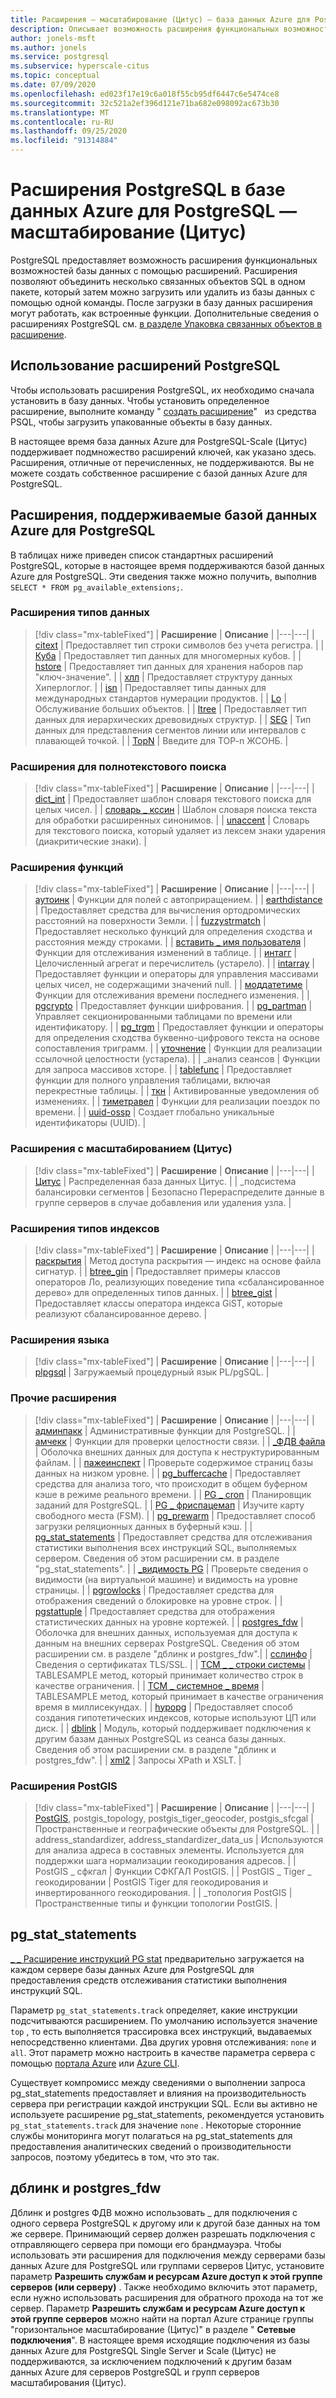 ```yaml
---
title: Расширения — масштабирование (Цитус) — база данных Azure для PostgreSQL
description: Описывает возможность расширения функциональных возможностей базы данных с помощью расширений в базе данных Azure для PostgreSQL-Scale (Цитус).
author: jonels-msft
ms.author: jonels
ms.service: postgresql
ms.subservice: hyperscale-citus
ms.topic: conceptual
ms.date: 07/09/2020
ms.openlocfilehash: ed023f17e19c6a018f55cb95df6447c6e5474ce8
ms.sourcegitcommit: 32c521a2ef396d121e71ba682e098092ac673b30
ms.translationtype: MT
ms.contentlocale: ru-RU
ms.lasthandoff: 09/25/2020
ms.locfileid: "91314884"
---
```

# <a name="postgresql-extensions-in-azure-database-for-postgresql--hyperscale-citus"></a>Расширения PostgreSQL в базе данных Azure для PostgreSQL — масштабирование (Цитус)

PostgreSQL предоставляет возможность расширения функциональных возможностей базы данных с помощью расширений. Расширения позволяют объединить несколько связанных объектов SQL в одном пакете, который затем можно загрузить или удалить из базы данных с помощью одной команды. После загрузки в базу данных расширения могут работать, как встроенные функции. Дополнительные сведения о расширениях PostgreSQL см. [в разделе Упаковка связанных объектов в расширение](https://www.postgresql.org/docs/current/static/extend-extensions.html).

## <a name="use-postgresql-extensions"></a>Использование расширений PostgreSQL

Чтобы использовать расширения PostgreSQL, их необходимо сначала установить в базу данных. Чтобы установить определенное расширение, выполните команду " [создать расширение](https://www.postgresql.org/docs/current/static/sql-createextension.html)"   из средства PSQL, чтобы загрузить упакованные объекты в базу данных.

В настоящее время база данных Azure для PostgreSQL-Scale (Цитус) поддерживает подмножество расширений ключей, как указано здесь. Расширения, отличные от перечисленных, не поддерживаются. Вы не можете создать собственное расширение с базой данных Azure для PostgreSQL.

## <a name="extensions-supported-by-azure-database-for-postgresql"></a>Расширения, поддерживаемые базой данных Azure для PostgreSQL

В таблицах ниже приведен список стандартных расширений PostgreSQL, которые в настоящее время поддерживаются базой данных Azure для PostgreSQL. Эти сведения также можно получить, выполнив `SELECT * FROM pg_available_extensions;`.

### <a name="data-types-extensions"></a>Расширения типов данных

> [!div class="mx-tableFixed"]
> | **Расширение** | **Описание** |
> |---|---|
> | [citext](https://www.postgresql.org/docs/current/static/citext.html) | Предоставляет тип строки символов без учета регистра. |
> | [Куба](https://www.postgresql.org/docs/current/static/cube.html) | Предоставляет тип данных для многомерных кубов. |
> | [hstore](https://www.postgresql.org/docs/current/static/hstore.html) | Предоставляет тип данных для хранения наборов пар "ключ-значение". |
> | [хлл](https://github.com/citusdata/postgresql-hll) | Предоставляет структуру данных Хиперлоглог. |
> | [isn](https://www.postgresql.org/docs/current/static/isn.html) | Предоставляет типы данных для международных стандартов нумерации продуктов. |
> | [Lo](https://www.postgresql.org/docs/current/lo.html) | Обслуживание больших объектов. |
> | [ltree](https://www.postgresql.org/docs/current/static/ltree.html) | Предоставляет тип данных для иерархических древовидных структур. |
> | [SEG](https://www.postgresql.org/docs/current/seg.html) | Тип данных для представления сегментов линии или интервалов с плавающей точкой. |
> | [TopN](https://github.com/citusdata/postgresql-topn/) | Введите для TOP-n ЖСОНБ. |

### <a name="full-text-search-extensions"></a>Расширения для полнотекстового поиска

> [!div class="mx-tableFixed"]
> | **Расширение** | **Описание** |
> |---|---|
> | [dict\_int](https://www.postgresql.org/docs/current/static/dict-int.html) | Предоставляет шаблон словаря текстового поиска для целых чисел. |
> | [словарь \_ кссин](https://www.postgresql.org/docs/current/dict-xsyn.html) | Шаблон словаря поиска текста для обработки расширенных синонимов. |
> | [unaccent](https://www.postgresql.org/docs/current/static/unaccent.html) | Словарь для текстового поиска, который удаляет из лексем знаки ударения (диакритические знаки). |

### <a name="functions-extensions"></a>Расширения функций

> [!div class="mx-tableFixed"]
> | **Расширение** | **Описание** |
> |---|---|
> | [аутоинк](https://www.postgresql.org/docs/current/contrib-spi.html#id-1.11.7.45.7) | Функции для полей с автоприращением. |
> | [earthdistance](https://www.postgresql.org/docs/current/static/earthdistance.html) | Предоставляет средства для вычисления ортодромических расстояний на поверхности Земли. |
> | [fuzzystrmatch](https://www.postgresql.org/docs/current/static/fuzzystrmatch.html) | Предоставляет несколько функций для определения сходства и расстояния между строками. |
> | [вставить \_ имя пользователя](https://www.postgresql.org/docs/current/contrib-spi.html#id-1.11.7.45.8) | Функции для отслеживания изменений в таблице. |
> | [интагг](https://www.postgresql.org/docs/current/intagg.html) | Целочисленный агрегат и перечислитель (устарело). |
> | [intarray](https://www.postgresql.org/docs/current/static/intarray.html) | Предоставляет функции и операторы для управления массивами целых чисел, не содержащими значений null. |
> | [моддатетиме](https://www.postgresql.org/docs/current/contrib-spi.html#id-1.11.7.45.9) | Функции для отслеживания времени последнего изменения. |
> | [pgcrypto](https://www.postgresql.org/docs/current/static/pgcrypto.html) | Предоставляет функции шифрования. |
> | [pg\_partman](https://pgxn.org/dist/pg_partman/doc/pg_partman.html) | Управляет секционированными таблицами по времени или идентификатору. |
> | [pg\_trgm](https://www.postgresql.org/docs/current/static/pgtrgm.html) | Предоставляет функции и операторы для определения сходства буквенно-цифрового текста на основе сопоставления триграмм. |
> | [уточнение](https://www.postgresql.org/docs/current/contrib-spi.html#id-1.11.7.45.5) | Функции для реализации ссылочной целостности (устарела). |
> | \_анализ сеансов | Функции для запроса массивов хсторе. |
> | [tablefunc](https://www.postgresql.org/docs/current/static/tablefunc.html) | Предоставляет функции для полного управления таблицами, включая перекрестные таблицы. |
> | [ткн](https://www.postgresql.org/docs/current/tcn.html) | Активированные уведомления об изменениях. |
> | [тиметравел](https://www.postgresql.org/docs/current/contrib-spi.html#id-1.11.7.45.6) | Функции для реализации поездок по времени. |
> | [uuid-ossp](https://www.postgresql.org/docs/current/static/uuid-ossp.html) | Создает глобально уникальные идентификаторы (UUID). |

### <a name="hyperscale-citus-extensions"></a>Расширения с масштабированием (Цитус)

> [!div class="mx-tableFixed"]
> | **Расширение** | **Описание** |
> |---|---|
> | [Цитус](https://github.com/citusdata/citus) | Распределенная база данных Цитус. |
> | \_подсистема балансировки сегментов | Безопасно Перераспределите данные в группе серверов в случае добавления или удаления узла. |

### <a name="index-types-extensions"></a>Расширения типов индексов

> [!div class="mx-tableFixed"]
> | **Расширение** | **Описание** |
> |---|---|
> | [раскрытия](https://www.postgresql.org/docs/current/bloom.html) | Метод доступа раскрытия — индекс на основе файла сигнатур. |
> | [btree\_gin](https://www.postgresql.org/docs/current/static/btree-gin.html) | Предоставляет примеры классов операторов Ло, реализующих поведение типа «сбалансированное дерево» для определенных типов данных. |
> | [btree\_gist](https://www.postgresql.org/docs/current/static/btree-gist.html) | Предоставляет классы оператора индекса GiST, которые реализуют сбалансированное дерево. |

### <a name="language-extensions"></a>Расширения языка

> [!div class="mx-tableFixed"]
> | **Расширение** | **Описание** |
> |---|---|
> | [plpgsql](https://www.postgresql.org/docs/current/static/plpgsql.html) | Загружаемый процедурный язык PL/pgSQL. |

### <a name="miscellaneous-extensions"></a>Прочие расширения

> [!div class="mx-tableFixed"]
> | **Расширение** | **Описание** |
> |---|---|
> | [админпакк](https://www.postgresql.org/docs/current/adminpack.html) | Административные функции для PostgreSQL. |
> | [амчекк](https://www.postgresql.org/docs/current/amcheck.html) | Функции для проверки целостности связи. |
> | [\_ФДВ файла](https://www.postgresql.org/docs/current/file-fdw.html) | Оболочка внешних данных для доступа к неструктурированным файлам. |
> | [пажеинспект](https://www.postgresql.org/docs/current/pageinspect.html) | Проверьте содержимое страниц базы данных на низком уровне. |
> | [pg\_buffercache](https://www.postgresql.org/docs/current/static/pgbuffercache.html) | Предоставляет средства для анализа того, что происходит в общем буферном кэше в режиме реального времени. |
> | [PG \_ cron](https://github.com/citusdata/pg_cron) | Планировщик заданий для PostgreSQL. |
> | [PG \_ фриспацемап](https://www.postgresql.org/docs/current/pgfreespacemap.html) | Изучите карту свободного места (FSM). |
> | [pg\_prewarm](https://www.postgresql.org/docs/current/static/pgprewarm.html) | Предоставляет способ загрузки реляционных данных в буферный кэш. |
> | [pg\_stat\_statements](https://www.postgresql.org/docs/current/static/pgstatstatements.html) | Предоставляет средства для отслеживания статистики выполнения всех инструкций SQL, выполняемых сервером. Сведения об этом расширении см. в разделе "pg_stat_statements". |
> | [\_видимость PG](https://www.postgresql.org/docs/current/pgvisibility.html) | Проверьте сведения о видимости (на виртуальной машине) и видимость на уровне страницы. |
> | [pgrowlocks](https://www.postgresql.org/docs/current/static/pgrowlocks.html) | Предоставляет средства для отображения сведений о блокировке на уровне строк. |
> | [pgstattuple](https://www.postgresql.org/docs/current/static/pgstattuple.html) | Предоставляет средства для отображения статистических данных на уровне кортежей. |
> | [postgres\_fdw](https://www.postgresql.org/docs/current/static/postgres-fdw.html) | Оболочка для внешних данных, используемая для доступа к данным на внешних серверах PostgreSQL. Сведения об этом расширении см. в разделе "дблинк и postgres_fdw".|
> | [сслинфо](https://www.postgresql.org/docs/current/sslinfo.html) | Сведения о сертификатах TLS/SSL. |
> | [ТСМ \_ \_ строки системы](https://www.postgresql.org/docs/current/tsm-system-rows.html) | TABLESAMPLE метод, который принимает количество строк в качестве ограничения. |
> | [ТСМ \_ системное \_ время](https://www.postgresql.org/docs/current/tsm-system-time.html) | TABLESAMPLE метод, который принимает в качестве ограничения время в миллисекундах. |
> | [hypopg](https://hypopg.readthedocs.io/en/latest/) | Предоставляет способ создания гипотетических индексов, которые используют ЦП или диск. |
> | [dblink](https://www.postgresql.org/docs/current/dblink.html) | Модуль, который поддерживает подключения к другим базам данных PostgreSQL из сеанса базы данных. Сведения об этом расширении см. в разделе "дблинк и postgres_fdw". |
> | [xml2](https://www.postgresql.org/docs/current/xml2.html) | Запросы XPath и XSLT. |


### <a name="postgis-extensions"></a>Расширения PostGIS

> [!div class="mx-tableFixed"]
> | **Расширение** | **Описание** |
> |---|---|
> | [PostGIS](https://www.postgis.net/), postgis\_topology, postgis\_tiger\_geocoder, postgis\_sfcgal | Пространственные и географические объекты для PostgreSQL. |
> | address\_standardizer, address\_standardizer\_data\_us | Используются для анализа адреса в составных элементы. Используется для поддержки шага нормализации геокодирования адресов. |
> | PostGIS \_ сфкгал | Функции СФКГАЛ PostGIS. |
> | PostGIS \_ Tiger \_ геокодировании | PostGIS Tiger для геокодирования и инвертированного геокодирования. |
> | \_топология PostGIS | Пространственные типы и функции топологии PostGIS. |


## <a name="pg_stat_statements"></a>pg_stat_statements
[ \_ \_ Расширение инструкций PG stat](https://www.postgresql.org/docs/current/pgstatstatements.html) предварительно загружается на каждом сервере базы данных Azure для PostgreSQL для предоставления средств отслеживания статистики выполнения инструкций SQL.

Параметр `pg_stat_statements.track` определяет, какие инструкции подсчитываются расширением. По умолчанию используется значение `top` , то есть выполняется трассировка всех инструкций, выдаваемых непосредственно клиентами. Два других уровня отслеживания: `none` и `all`. Этот параметр можно настроить в качестве параметра сервера с помощью [портала Azure](https://docs.microsoft.com/azure/postgresql/howto-configure-server-parameters-using-portal) или [Azure CLI](https://docs.microsoft.com/azure/postgresql/howto-configure-server-parameters-using-cli).

Существует компромисс между сведениями о выполнении запроса pg_stat_statements предоставляет и влияния на производительность сервера при регистрации каждой инструкции SQL. Если вы активно не используете расширение pg_stat_statements, рекомендуется установить `pg_stat_statements.track` для значение `none` . Некоторые сторонние службы мониторинга могут полагаться на pg_stat_statements для предоставления аналитических сведений о производительности запросов, поэтому убедитесь в том, что это так.

## <a name="dblink-and-postgres_fdw"></a>дблинк и postgres_fdw

Дблинк и postgres ФДВ можно использовать \_ для подключения с одного сервера PostgreSQL к другому или к другой базе данных на том же сервере.  Принимающий сервер должен разрешать подключения с отправляющего сервера при помощи его брандмауэра.  Чтобы использовать эти расширения для подключения между серверами базы данных Azure для PostgreSQL или группами серверов Цитус, установите параметр **Разрешить службам и ресурсам Azure доступ к этой группе серверов (или серверу)** .  Также необходимо включить этот параметр, если нужно использовать расширения для обратного прохода на тот же сервер.
Параметр **Разрешить службам и ресурсам Azure доступ к этой группе серверов** можно найти на портал Azure странице группы "горизонтальное масштабирование (Цитус)" в разделе " **Сетевые подключения**".  В настоящее время исходящие подключения из базы данных Azure для PostgreSQL Single Server и Scale (Цитус) не поддерживаются, за исключением подключений к другим базам данных Azure для серверов PostgreSQL и групп серверов масштабирования (Цитус).

